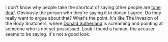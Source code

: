 I don't know why people take the shortcut of saying other people are <a href="http://scripting.com/2019/09/09.html#a205150">tone deaf</a>. Obviously the person who they're saying it to doesn't agree. Do they really want to argue about that? What's the point. It's like The Invasion of the Body Snatchers, where <a href="https://www.youtube.com/watch?v=wTP_SdjD5ms">Donald Sutherland</a> is screaming and pointing at someone who is not yet possessed. Look I found a human, the accuser seems to be saying. It's not a good look.
